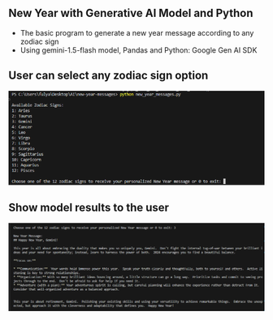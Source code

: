 ## New Year with Generative AI Model and Python
- The basic program to generate a new year message according to any zodiac sign
- Using gemini-1.5-flash model, Pandas and Python: Google Gen AI SDK

## User can select any zodiac sign option
  ![image](./zodiac_signs.png)
## Show model results to the user
  ![image](./model_results.png)

